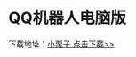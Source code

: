<h1>QQ机器人电脑版</h1>

<p>下载地址：<a href="https://xiaoyuio.lanzout.com/iJ87Kt5to2j" target="_blank">小栗子 点击下载&gt;&gt;
